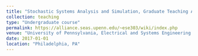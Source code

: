 ```yaml
---
title: "Stochastic Systems Analysis and Simulation, Graduate Teaching Assistant"
collection: teaching
type: "Undergraduate course"
permalink: https://alliance.seas.upenn.edu/~ese303/wiki/index.php
venue: "University of Pennsylvania, Electrical and Systems Engineering Department"
date: 2017-01-01
location: "Philadelphia, PA"
---
```


